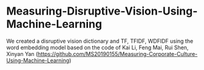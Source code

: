 # Measuring-Disruptive-Vision-Using-Machine-Learning
We created a disruptive vision dictionary and TF, TFIDF, WDFIDF using the word embedding model based on the code of Kai Li, Feng Mai, Rui Shen, Xinyan Yan (https://github.com/MS20190155/Measuring-Corporate-Culture-Using-Machine-Learning)
